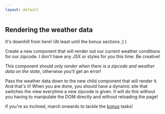 ```yaml
---
layout: default
---
```


## Rendering the weather data

It's downhill from here! (At least until the bonus sections ;) )

Create a new component that will render out our current weather conditions for our zipcode.  I don't have any JSX or styles for you this time. Be creative!

This component should _only render when there is a zipcode and weather data on the state_, otherwise you'll get an error!

Pass the weather data down to the new child component that will render it. And that's it! When you are done, you should have a dynamic site that switches the view everytime a new zipcode is given. It will do this without you having to manipulate the DOM directly and without reloading the page!

If you're so inclined, march onwards to tackle the [bonus](bonus-validations) tasks!
